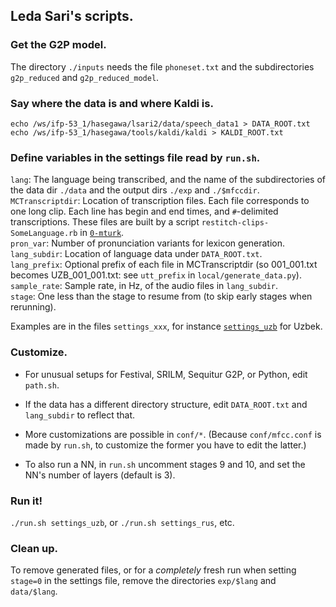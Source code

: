 ## Leda Sari's scripts.

### Get the G2P model.
The directory `./inputs` needs the file `phoneset.txt` and the subdirectories `g2p_reduced` and `g2p_reduced_model`.

### Say where the data is and where Kaldi is.
```
echo /ws/ifp-53_1/hasegawa/lsari2/data/speech_data1 > DATA_ROOT.txt
echo /ws/ifp-53_1/hasegawa/tools/kaldi/kaldi > KALDI_ROOT.txt
```

### Define variables in the settings file read by `run.sh`.

`lang`: The language being transcribed, and the name of the subdirectories
of the data dir `./data` and the output dirs `./exp` and `./$mfccdir`.  
`MCTranscriptdir`: Location of transcription files. Each file corresponds to one long clip. Each line has begin and end times, and `#`-delimited transcriptions.  These files are built by a script `restitch-clips-SomeLanguage.rb` in [`0-mturk`](../0-mturk).  
`pron_var`: Number of pronunciation variants for lexicon generation.  
`lang_subdir`: Location of language data under `DATA_ROOT.txt`.  
`lang_prefix`: Optional prefix of each file in MCTranscriptdir (so 001_001.txt becomes UZB_001_001.txt: see `utt_prefix` in `local/generate_data.py`).  
`sample_rate`: Sample rate, in Hz, of the audio files in `lang_subdir`.  
`stage`: One less than the stage to resume from (to skip early stages when rerunning).  

Examples are in the files `settings_xxx`, for instance [`settings_uzb`](./settings_uzb) for Uzbek.

### Customize.

- For unusual setups for Festival, SRILM, Sequitur G2P, or Python, edit `path.sh`.

- If the data has a different directory structure, edit `DATA_ROOT.txt` and `lang_subdir` to reflect that.

- More customizations are possible in `conf/*`.  (Because `conf/mfcc.conf` is made by `run.sh`, to customize
the former you have to edit the latter.)

- To also run a NN, in `run.sh` uncomment stages 9 and 10, and set the NN's number of layers (default is 3).

### Run it!

`./run.sh settings_uzb`, or `./run.sh settings_rus`, etc.

### Clean up.

To remove generated files, or for a *completely* fresh run when setting `stage=0` in the settings file, remove the directories `exp/$lang` and `data/$lang`.
